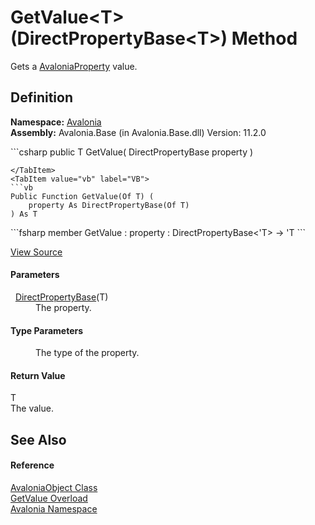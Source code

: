 # GetValue&lt;T&gt;(DirectPropertyBase&lt;T&gt;) Method


Gets a <a href="T_Avalonia_AvaloniaProperty">AvaloniaProperty</a> value.



## Definition
**Namespace:** <a href="N_Avalonia">Avalonia</a>  
**Assembly:** Avalonia.Base (in Avalonia.Base.dll) Version: 11.2.0

<Tabs groupId="api-code-preview">
<TabItem value="csharp" label="C#">
```csharp
public T GetValue<T>(
	DirectPropertyBase<T> property
)

```
</TabItem>
<TabItem value="vb" label="VB">
```vb
Public Function GetValue(Of T) ( 
	property As DirectPropertyBase(Of T)
) As T
```
</TabItem>
<TabItem value="fsharp" label="F#">
```fsharp
member GetValue : 
        property : DirectPropertyBase<'T> -> 'T 
```
</TabItem>
</Tabs>



<a href="https://github.com/AvaloniaUI/Avalonia/tree/master/src/Avalonia.Base/AvaloniaObject.cs#L248" title="View the source code">View Source</a>



#### Parameters
<dl><dt>  <a href="T_Avalonia_DirectPropertyBase_1">DirectPropertyBase</a>(T)</dt><dd>The property.</dd></dl>

#### Type Parameters
<dl><dt /><dd>The type of the property.</dd></dl>

#### Return Value
T  
The value.

## See Also


#### Reference
<a href="T_Avalonia_AvaloniaObject">AvaloniaObject Class</a>  
<a href="Overload_Avalonia_AvaloniaObject_GetValue">GetValue Overload</a>  
<a href="N_Avalonia">Avalonia Namespace</a>  

